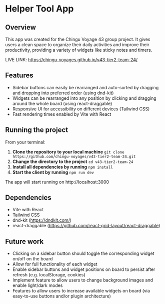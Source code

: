 # Helper Tool App

## Overview
This app was created for the Chingu Voyage 43 group project. It gives users a clean space to organize their daily activities and improve their productivity, providing a variety of widgets like sticky notes and timers.

LIVE LINK: https://chingu-voyages.github.io/v43-tier2-team-24/ 

## Features
+ Sidebar buttons can easily be rearranged and auto-sorted by dragging and dropping into preferred order (using dnd-kit)
+ Widgets can be rearranged into any position by clicking and dragging around the whole board (using react-draggable)
+ Responsive UI for accessibility on different devices (Tailwind CSS)
+ Fast rendering times enabled by Vite with React

## Running the project
From your terminal:
1. **Clone the repository to your local machine**
``` git clone https://github.com/chingu-voyages/v43-tier2-team-24.git ```
2. **Change the directory to the project** ``` cd v43-tier2-team-24 ```
3. **Install all dependencies by running** ``` npm install ```
4. **Start the client by running** ``` npm run dev ```

The app will start running on http://localhost:3000

## Dependencies
* Vite with React
* Tailwind CSS
* dnd-kit (https://dndkit.com/)
* react-draggable (https://github.com/react-grid-layout/react-draggable)

## Future work
- Clicking on a sidebar button should toggle the corresponding widget on/off on the board
- Allow for full functionality of each widget
- Enable sidebar buttons and widget positions on board to persist after refresh (e.g. localStorage, cookies)
- Implement feature to allow users to change background images and enable light/dark modes
- Features to allow users to increase available widgets on board (via easy-to-use buttons and/or plugin architecture)
